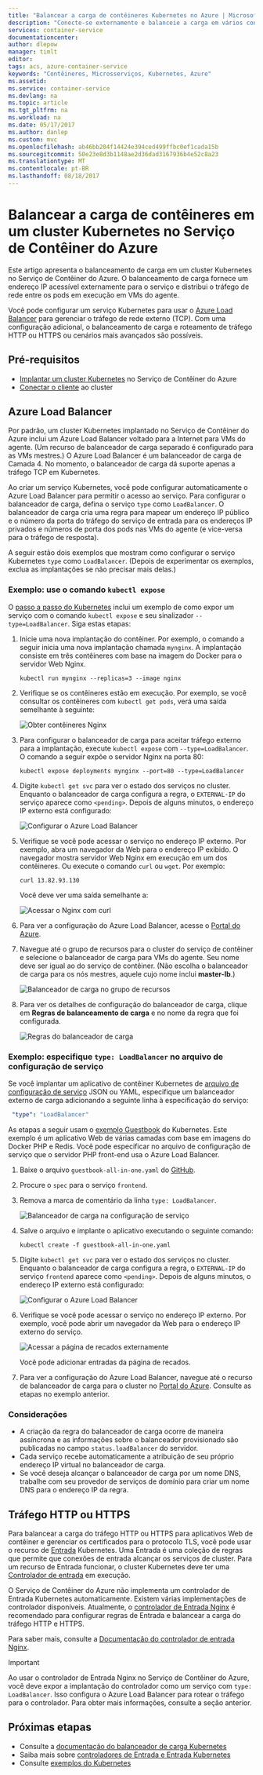 ```yaml
---
title: "Balancear a carga de contêineres Kubernetes no Azure | Microsoft Docs"
description: "Conecte-se externamente e balanceie a carga em vários contêineres em um cluster Kubernetes no Serviço de Contêiner do Azure."
services: container-service
documentationcenter: 
author: dlepow
manager: timlt
editor: 
tags: acs, azure-container-service
keywords: "Contêineres, Microsserviços, Kubernetes, Azure"
ms.assetid: 
ms.service: container-service
ms.devlang: na
ms.topic: article
ms.tgt_pltfrm: na
ms.workload: na
ms.date: 05/17/2017
ms.author: danlep
ms.custom: mvc
ms.openlocfilehash: ab46bb204f14424e394ced499ffbc0ef1cada15b
ms.sourcegitcommit: 50e23e8d3b1148ae2d36dad3167936b4e52c8a23
ms.translationtype: MT
ms.contentlocale: pt-BR
ms.lasthandoff: 08/18/2017
---
```

# <a name="load-balance-containers-in-a-kubernetes-cluster-in-azure-container-service"></a>Balancear a carga de contêineres em um cluster Kubernetes no Serviço de Contêiner do Azure 
Este artigo apresenta o balanceamento de carga em um cluster Kubernetes no Serviço de Contêiner do Azure. O balanceamento de carga fornece um endereço IP acessível externamente para o serviço e distribui o tráfego de rede entre os pods em execução em VMs do agente.

Você pode configurar um serviço Kubernetes para usar o [Azure Load Balancer](../../load-balancer/load-balancer-overview.md) para gerenciar o tráfego de rede externo (TCP). Com uma configuração adicional, o balanceamento de carga e roteamento de tráfego HTTP ou HTTPS ou cenários mais avançados são possíveis.

## <a name="prerequisites"></a>Pré-requisitos
* [Implantar um cluster Kubernetes](container-service-kubernetes-walkthrough.md) no Serviço de Contêiner do Azure
* [Conectar o cliente](../container-service-connect.md) ao cluster

## <a name="azure-load-balancer"></a>Azure Load Balancer

Por padrão, um cluster Kubernetes implantado no Serviço de Contêiner do Azure inclui um Azure Load Balancer voltado para a Internet para VMs do agente. (Um recurso de balanceador de carga separado é configurado para as VMs mestres.) O Azure Load Balancer é um balanceador de carga de Camada 4. No momento, o balanceador de carga dá suporte apenas a tráfego TCP em Kubernetes.

Ao criar um serviço Kubernetes, você pode configurar automaticamente o Azure Load Balancer para permitir o acesso ao serviço. Para configurar o balanceador de carga, defina o serviço `type` como `LoadBalancer`. O balanceador de carga cria uma regra para mapear um endereço IP público e o número da porta do tráfego do serviço de entrada para os endereços IP privados e números de porta dos pods nas VMs do agente (e vice-versa para o tráfego de resposta). 

 A seguir estão dois exemplos que mostram como configurar o serviço Kubernetes `type` como `LoadBalancer`. (Depois de experimentar os exemplos, exclua as implantações se não precisar mais delas.)

### <a name="example-use-the-kubectl-expose-command"></a>Exemplo: use o comando `kubectl expose` 
O [passo a passo do Kubernetes](container-service-kubernetes-walkthrough.md) inclui um exemplo de como expor um serviço com o comando `kubectl expose` e seu sinalizador `--type=LoadBalancer`. Siga estas etapas:

1. Inicie uma nova implantação do contêiner. Por exemplo, o comando a seguir inicia uma nova implantação chamada `mynginx`. A implantação consiste em três contêineres com base na imagem do Docker para o servidor Web Nginx.

    ```console
    kubectl run mynginx --replicas=3 --image nginx
    ```
2. Verifique se os contêineres estão em execução. Por exemplo, se você consultar os contêineres com `kubectl get pods`, verá uma saída semelhante à seguinte:

    ![Obter contêineres Nginx](./media/container-service-kubernetes-load-balancing/nginx-get-pods.png)

3. Para configurar o balanceador de carga para aceitar tráfego externo para a implantação, execute `kubectl expose` com `--type=LoadBalancer`. O comando a seguir expõe o servidor Nginx na porta 80:

    ```console
    kubectl expose deployments mynginx --port=80 --type=LoadBalancer
    ```

4. Digite `kubectl get svc` para ver o estado dos serviços no cluster. Enquanto o balanceador de carga configura a regra, o `EXTERNAL-IP` do serviço aparece como `<pending>`. Depois de alguns minutos, o endereço IP externo está configurado: 

    ![Configurar o Azure Load Balancer](./media/container-service-kubernetes-load-balancing/nginx-external-ip.png)

5. Verifique se você pode acessar o serviço no endereço IP externo. Por exemplo, abra um navegador da Web para o endereço IP exibido. O navegador mostra servidor Web Nginx em execução em um dos contêineres. Ou execute o comando `curl` ou `wget`. Por exemplo:

    ```
    curl 13.82.93.130
    ```

    Você deve ver uma saída semelhante a:

    ![Acessar o Nginx com curl](./media/container-service-kubernetes-load-balancing/curl-output.png)

6. Para ver a configuração do Azure Load Balancer, acesse o [Portal do Azure](https://portal.azure.com).

7. Navegue até o grupo de recursos para o cluster do serviço de contêiner e selecione o balanceador de carga para VMs do agente. Seu nome deve ser igual ao do serviço de contêiner. (Não escolha o balanceador de carga para os nós mestres, aquele cujo nome inclui **master-lb**.) 

    ![Balanceador de carga no grupo de recursos](./media/container-service-kubernetes-load-balancing/container-resource-group-portal.png)

8. Para ver os detalhes de configuração do balanceador de carga, clique em **Regras de balanceamento de carga** e no nome da regra que foi configurada.

    ![Regras do balanceador de carga](./media/container-service-kubernetes-load-balancing/load-balancing-rules.png) 

### <a name="example-specify-type-loadbalancer-in-the-service-configuration-file"></a>Exemplo: especifique `type: LoadBalancer` no arquivo de configuração de serviço

Se você implantar um aplicativo de contêiner Kubernetes de [arquivo de configuração de serviço](https://kubernetes.io/docs/user-guide/services/operations/#service-configuration-file) JSON ou YAML, especifique um balanceador externo de carga adicionando a seguinte linha à especificação do serviço:

```YAML
 "type": "LoadBalancer"
``` 



As etapas a seguir usam o [exemplo Guestbook](https://github.com/kubernetes/kubernetes/tree/master/examples/guestbook) do Kubernetes. Este exemplo é um aplicativo Web de várias camadas com base em imagens do Docker PHP e Redis. Você pode especificar no arquivo de configuração de serviço que o servidor PHP front-end usa o Azure Load Balancer.

1. Baixe o arquivo `guestbook-all-in-one.yaml` do [GitHub](https://github.com/kubernetes/kubernetes/tree/master/examples/guestbook/all-in-one). 
2. Procure o `spec` para o serviço `frontend`.
3. Remova a marca de comentário da linha `type: LoadBalancer`.

    ![Balanceador de carga na configuração de serviço](./media/container-service-kubernetes-load-balancing/guestbook-frontend-loadbalance.png)

4. Salve o arquivo e implante o aplicativo executando o seguinte comando:

    ```
    kubectl create -f guestbook-all-in-one.yaml
    ```

5. Digite `kubectl get svc` para ver o estado dos serviços no cluster. Enquanto o balanceador de carga configura a regra, o `EXTERNAL-IP` do serviço `frontend` aparece como `<pending>`. Depois de alguns minutos, o endereço IP externo está configurado: 

    ![Configurar o Azure Load Balancer](./media/container-service-kubernetes-load-balancing/guestbook-external-ip.png)

6. Verifique se você pode acessar o serviço no endereço IP externo. Por exemplo, você pode abrir um navegador da Web para o endereço IP externo do serviço.

    ![Acessar a página de recados externamente](./media/container-service-kubernetes-load-balancing/guestbook-web.png)

    Você pode adicionar entradas da página de recados.

7. Para ver a configuração do Azure Load Balancer, navegue até o recurso de balanceador de carga para o cluster no [Portal do Azure](https://portal.azure.com). Consulte as etapas no exemplo anterior.

### <a name="considerations"></a>Considerações

* A criação da regra do balanceador de carga ocorre de maneira assíncrona e as informações sobre o balanceador provisionado são publicadas no campo `status.loadBalancer` do servidor.
* Cada serviço recebe automaticamente a atribuição de seu próprio endereço IP virtual no balanceador de carga.
* Se você deseja alcançar o balanceador de carga por um nome DNS, trabalhe com seu provedor de serviços de domínio para criar um nome DNS para o endereço IP da regra.

## <a name="http-or-https-traffic"></a>Tráfego HTTP ou HTTPS

Para balancear a carga do tráfego HTTP ou HTTPS para aplicativos Web de contêiner e gerenciar os certificados para o protocolo TLS, você pode usar o recurso de [Entrada](https://kubernetes.io/docs/user-guide/ingress/) Kubernetes. Uma Entrada é uma coleção de regras que permite que conexões de entrada alcançar os serviços de cluster. Para um recurso de Entrada funcionar, o cluster Kubernetes deve ter uma [Controlador de entrada](https://kubernetes.io/docs/user-guide/ingress/#ingress-controllers) em execução.

O Serviço de Contêiner do Azure não implementa um controlador de Entrada Kubernetes automaticamente. Existem várias implementações de controlador disponíveis. Atualmente, o [controlador de Entrada Nginx](https://github.com/kubernetes/ingress/tree/master/examples/deployment/nginx) é recomendado para configurar regras de Entrada e balancear a carga do tráfego HTTP e HTTPS. 

Para saber mais, consulte a [Documentação do controlador de entrada Nginx](https://github.com/kubernetes/ingress/tree/master/controllers/nginx/README.md).

> [!IMPORTANT]
> Ao usar o controlador de Entrada Nginx no Serviço de Contêiner do Azure, você deve expor a implantação do controlador como um serviço com `type: LoadBalancer`. Isso configura o Azure Load Balancer para rotear o tráfego para o controlador. Para obter mais informações, consulte a seção anterior.


## <a name="next-steps"></a>Próximas etapas

* Consulte a [documentação do balanceador de carga Kubernetes](https://kubernetes.io/docs/user-guide/load-balancer/)
* Saiba mais sobre [controladores de Entrada e Entrada Kubernetes](https://kubernetes.io/docs/user-guide/ingress/)
* Consulte [exemplos do Kubernetes](https://github.com/kubernetes/kubernetes/tree/master/examples)

